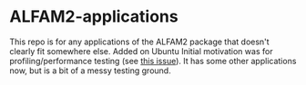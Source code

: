 # ALFAM2-applications
This repo is for any applications of the ALFAM2 package that doesn't clearly fit somewhere else.
Added on Ubuntu
Initial motivation was for profiling/performance testing (see [this issue](https://github.com/sashahafner/ALFAM2/issues/41)).
It has some other applications now, but is a bit of a messy testing ground.